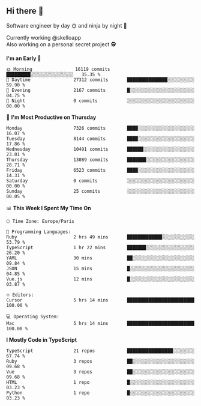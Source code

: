 ## Hi there 👋

Software engineer by day 🌞 and ninja by night 🌝

Currently working @skelloapp <br>
Also working on a personal secret project 🕵️

<!--START_SECTION:waka-->
**I'm an Early 🐤** 

```text
🌞 Morning                16119 commits       █████████░░░░░░░░░░░░░░░░   35.35 % 
🌆 Daytime                27312 commits       ███████████████░░░░░░░░░░   59.90 % 
🌃 Evening                2167 commits        █░░░░░░░░░░░░░░░░░░░░░░░░   04.75 % 
🌙 Night                  0 commits           ░░░░░░░░░░░░░░░░░░░░░░░░░   00.00 % 
```
📅 **I'm Most Productive on Thursday** 

```text
Monday                   7326 commits        ████░░░░░░░░░░░░░░░░░░░░░   16.07 % 
Tuesday                  8144 commits        ████░░░░░░░░░░░░░░░░░░░░░   17.86 % 
Wednesday                10491 commits       ██████░░░░░░░░░░░░░░░░░░░   23.01 % 
Thursday                 13089 commits       ███████░░░░░░░░░░░░░░░░░░   28.71 % 
Friday                   6523 commits        ████░░░░░░░░░░░░░░░░░░░░░   14.31 % 
Saturday                 0 commits           ░░░░░░░░░░░░░░░░░░░░░░░░░   00.00 % 
Sunday                   25 commits          ░░░░░░░░░░░░░░░░░░░░░░░░░   00.05 % 
```


📊 **This Week I Spent My Time On** 

```text
🕑︎ Time Zone: Europe/Paris

💬 Programming Languages: 
Ruby                     2 hrs 49 mins       █████████████░░░░░░░░░░░░   53.79 % 
TypeScript               1 hr 22 mins        ███████░░░░░░░░░░░░░░░░░░   26.20 % 
YAML                     30 mins             ██░░░░░░░░░░░░░░░░░░░░░░░   09.84 % 
JSON                     15 mins             █░░░░░░░░░░░░░░░░░░░░░░░░   04.85 % 
Vue.js                   12 mins             █░░░░░░░░░░░░░░░░░░░░░░░░   03.87 % 

🔥 Editors: 
Cursor                   5 hrs 14 mins       █████████████████████████   100.00 % 

💻 Operating System: 
Mac                      5 hrs 14 mins       █████████████████████████   100.00 % 
```

**I Mostly Code in TypeScript** 

```text
TypeScript               21 repos            █████████████████░░░░░░░░   67.74 % 
Ruby                     3 repos             ██░░░░░░░░░░░░░░░░░░░░░░░   09.68 % 
Vue                      3 repos             ██░░░░░░░░░░░░░░░░░░░░░░░   09.68 % 
HTML                     1 repo              █░░░░░░░░░░░░░░░░░░░░░░░░   03.23 % 
Python                   1 repo              █░░░░░░░░░░░░░░░░░░░░░░░░   03.23 % 
```




<!--END_SECTION:waka-->

<!--
**antoinelncl/antoinelncl** is a ✨ _special_ ✨ repository because its `README.md` (this file) appears on your GitHub profile.

Here are some ideas to get you started:

- 🔭 I’m currently working on ...
- 🌱 I’m currently learning ...
- 👯 I’m looking to collaborate on ...
- 🤔 I’m looking for help with ...
- 💬 Ask me about ...
- 📫 How to reach me: ...
- 😄 Pronouns: ...
- ⚡ Fun fact: ...
-->
